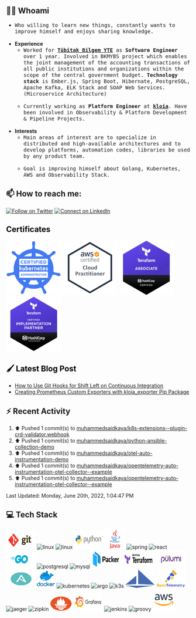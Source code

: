 
<h2>👨‍💻 Whoami </h2>

<p align="left" style="font-size:14px">
<ul>
  <li>
    <samp>
    Who willing to learn new things, constantly wants to improve himself and enjoys sharing knowledge. 
    </samp>
  </li>
  <br/>
  <li>
  <b>Experience</b>
    <ul>
      <li>
        <samp>
        Worked for <b><a href="https://yte.bilgem.tubitak.gov.tr/">Tübitak Bilgem YTE</a></b>  as <b>Software Engineer</b> over 1 year. Involved in BKMYBS project which enables the joint management of the accounting transactions of all public institutions and organizations within the scope of the central government budget. <b>Technology stack</b> is Ember.js, Spring Boot, Hibernate, PostgreSQL, Apache Kafka, ELK Stack and SOAP Web Services. (Microservice Architecture)
        </samp>
      </li>
      <br/>
      <li>
        <samp>
        Currently working as <b>Platform Engineer</b> at <b><a href="https://www.kloia.com/">kloia</a></b>. Have been involved in Observability & Platform Development & Pipeline Projects.
        </samp>
      </li>
    </ul>
  </li>
  <br/>
  <li>
    <b>Interests</b>
    <ul>
      <li>
        <samp>
        Main areas of interest are to specialize in distributed and high-available architectures and to develop platforms, automation codes, libraries be used by any product team.
        </samp>
      </li>
      <br/>
      <li>
        <samp>
        Goal is improving himself about Golang, Kubernetes, AWS and Observability Stack.
        </samp>
      </li>
    </ul>
  </li>
</ul>


<h2>📫 How to reach me:</h2>

[![Follow on Twitter](https://img.shields.io/badge/--twitter?label=Twitter&logo=Twitter&style=social)](https://twitter.com/msaidkayaa)
[![Connect on LinkedIn](https://img.shields.io/badge/--linkedin?label=LinkedIn&logo=LinkedIn&style=social)](https://www.linkedin.com/in/muhammedsaidkaya/)


<h2 align="left"> <a href="https://www.credly.com/users/muhammed-said-kaya/badges" style="text-decoration:none;color:black">Certificates</a></h2>
<p align="left">
<img src="assets/certificates/cka.png" alt="cka" width="150" height="150"/> 
<img src="assets/certificates/AWS-CP.png" alt="aws" width="150" height="150"/> 
<img src="assets/certificates/terraform-associate.png" alt="terraform" width="150" height="150"/>
<img src="assets/certificates/Terraform-CHIP.png" alt="terraform-chip" width="150" height="150"/>
</p>


<h2 align="left"> <a href="https://medium.com/@muhammedsaidkaya" style="text-decoration:none;color:black" >🖌 Latest Blog Post</a></h2>

 <!-- <div align="left">
 <a href="https://medium.com/@muhammedsaidkaya" style="padding-left:10px"><img alt="Medium" height="40" width="40" src="https://cdn.jsdelivr.net/npm/simple-icons@3.2.0/icons/medium.svg"/> -->



<!-- BLOG-POST-LIST:START -->
- [How to Use Git Hooks for Shift Left on Continuous Integration](https://blog.kloia.com/how-to-use-git-hooks-for-shift-left-on-continuous-integration-67c6883b6ceb?source=rss-bb6d038e35e3------2)
- [Creating Prometheus Custom Exporters with kloia_exporter Pip Package](https://blog.kloia.com/creating-prometheus-custom-exporters-with-kloia-exporter-pip-package-97a22e3aa999?source=rss-bb6d038e35e3------2)
<!-- BLOG-POST-LIST:END -->



<h2 align="left"> ⚡ Recent Activity</h2>

<!--RECENT_ACTIVITY:start-->
1. ⬆️ Pushed 1 commit(s) to [muhammedsaidkaya/k8s-extensions--plugin-crd-validator.webhook](https://github.com/muhammedsaidkaya/k8s-extensions--plugin-crd-validator.webhook)
2. ⬆️ Pushed 1 commit(s) to [muhammedsaidkaya/python-ansible-collection-demo](https://github.com/muhammedsaidkaya/python-ansible-collection-demo)
3. ⬆️ Pushed 1 commit(s) to [muhammedsaidkaya/otel-auto-instrumentation-demo](https://github.com/muhammedsaidkaya/otel-auto-instrumentation-demo)
4. ⬆️ Pushed 1 commit(s) to [muhammedsaidkaya/opentelemetry-auto-instrumentation-otel-collector--example](https://github.com/muhammedsaidkaya/opentelemetry-auto-instrumentation-otel-collector--example)
5. ⬆️ Pushed 1 commit(s) to [muhammedsaidkaya/opentelemetry-auto-instrumentation-otel-collector--example](https://github.com/muhammedsaidkaya/opentelemetry-auto-instrumentation-otel-collector--example)
<!--RECENT_ACTIVITY:end-->

<!--RECENT_ACTIVITY:last_update-->
Last Updated: Monday, June 20th, 2022, 1:04:47 PM
<!--RECENT_ACTIVITY:last_update_end-->


<h2 align="left"> 💻 Tech Stack</h2>

<p align="left">
<img src="assets/git-scm-ar21.svg" alt="git" width="80" height="50"/>
<img src="https://www.vectorlogo.zone/logos/linux/linux-ar21.svg" alt="linux" width="80" height="50"/>
<img src="https://www.vectorlogo.zone/logos/gnu_bash/gnu_bash-ar21.svg" alt="linux" width="80" height="50"/>

<img src="assets/python-ar21.svg" alt="python" width="80" height="50"/>
<img src="https://raw.githubusercontent.com/devicons/devicon/master/icons/java/java-original-wordmark.svg" alt="java" width="55" height="55" />
<img src="https://www.vectorlogo.zone/logos/springio/springio-ar21.svg" alt="spring"/>
<img src="https://www.vectorlogo.zone/logos/reactjs/reactjs-ar21.svg" alt="react" />
<img src="assets/golang-ar21.svg" alt="golang" width="80" height="50"/>

<img src="https://www.vectorlogo.zone/logos/postgresql/postgresql-ar21.svg" alt="postgresql"/>
<img src="https://www.vectorlogo.zone/logos/mysql/mysql-ar21.svg" alt="mysql"/>


<img src="assets/packerio-ar21.svg" alt="packer" width="80" height="50"/>
<img src="assets/terraform-logo.svg" alt="terraform" width="90" height="50"/>
<img src="assets/pulumiio-ar21.svg" alt="pulumi" width="80" height="50"/>
<img src="assets/ansible.svg" alt="ansible" width="80" height="50"/>

<img src="https://github.com/github/explore/raw/main/topics/docker/docker.png" alt="docker" width="50" height="50"/>
<img src="https://www.vectorlogo.zone/logos/kubernetes/kubernetes-icon.svg" alt="kubernetes" width="80" height="50"/>
<img src="https://www.vectorlogo.zone/logos/argoprojio/argoprojio-ar21.svg" alt="argo" width="80" height="50"/>
<img src="https://cncf-branding.netlify.app/img/projects/helm/icon/color/helm-icon-color.png" alt="k3s" width="50" height="40"/>
<img src="assets/istio-icon.svg" alt="istio" width="80" height="50"/>

<img src="assets/opentelemetry.png" alt="opentelemetry" width="80" height="50"/>
<img src="https://www.vectorlogo.zone/logos/jaegertracingio/jaegertracingio-ar21.svg" alt="jaeger" width="80" height="50"/>
<img src="https://www.vectorlogo.zone/logos/zipkinio/zipkinio-ar21.svg" alt="zipkin" width="80" height="50"/>
<img src="assets/prometheus-icon.svg" alt="prometheus" width="60" height="40"/>
<img src="assets/grafana-ar21.svg" alt="grafana" width="80" height="50"/>

<img src="https://www.vectorlogo.zone/logos/jenkins/jenkins-icon.svg" alt="jenkins" width="50" height="50"/>
<img src="https://www.vectorlogo.zone/logos/groovy-lang/groovy-lang-ar21.svg" alt="groovy" width="50" height="50"/>

<img src="https://github.com/github/explore/raw/main/topics/aws/aws.png" alt="aws" width="60" height="60"/>

<p/>

<!--
**muhammedsaidkaya/muhammedsaidkaya** is a ✨ _special_ ✨ repository because its `README.md` (this file) appears on your GitHub profile.

Here are some ideas to get you started:

- 🔭 I’m currently working on ...
- 🌱 I’m currently learning ...
- 👯 I’m looking to collaborate on ...
- 🤔 I’m looking for help with ...
- 💬 Ask me about ...
- 📫 How to reach me: ...
- 😄 Pronouns: ...
- ⚡ Fun fact: ...
-->
